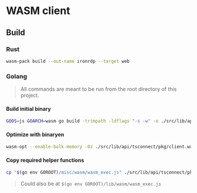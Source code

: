 # WASM client

## Build

### Rust

```sh
wasm-pack build --out-name ironrdp --target web
```

### Golang

> All commands are meant to be run from the root directory of this project.

#### Build initial binary

```sh
GOOS=js GOARCH=wasm go build -trimpath -ldflags "-s -w" -o ./src/lib/api/tsconnect/pkg/client.wasm ./wasm/wasm.go
```

#### Optimize with binaryen

```sh
wasm-opt --enable-bulk-memory -Oz ./src/lib/api/tsconnect/pkg/client.wasm -o ./src/lib/api/tsconnect/pkg/client.wasm
```

#### Copy required helper functions

```sh
cp "$(go env GOROOT)/misc/wasm/wasm_exec.js" ./src/lib/api/tsconnect/pkg/wasm_exec.js
```

> Could also be at `$(go env GOROOT)/lib/wasm/wasm_exec.js`
